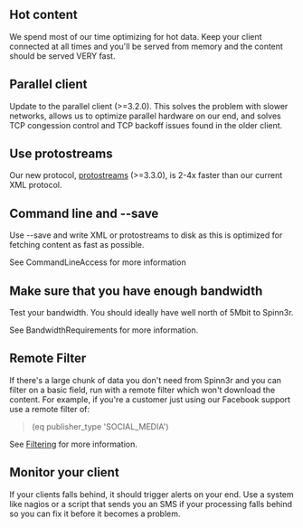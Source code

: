 ## Hot content ##

We spend most of our time optimizing for hot data.  Keep your client connected at all times and you'll be served from memory and the content should be served VERY fast.

## Parallel client ##

Update to the parallel client (>=3.2.0).  This solves the problem with slower networks, allows us to optimize parallel hardware on our end, and solves TCP congession control and TCP backoff issues found in the older client.

## Use protostreams ##

Our new protocol, [protostreams](Protostream.md) (>=3.3.0), is 2-4x faster than our current XML protocol.

## Command line and --save ##

Use --save and write XML or protostreams to disk as this is optimized for fetching content as fast as possible.

See CommandLineAccess for more information

## Make sure that you have enough bandwidth ##

Test your bandwidth.  You should ideally have well north of 5Mbit to Spinn3r.

See BandwidthRequirements for more information.

## Remote Filter ##

If there's a large chunk of data you don't need from Spinn3r and you can filter on a basic field, run with a remote filter which won't download the content.  For example, if you're a customer just using our Facebook support use a remote filter of:

> (eq publisher\_type 'SOCIAL\_MEDIA')

See [Filtering](Filtering.md) for more information.

## Monitor your client ##

If your clients falls behind, it should trigger alerts on your end.  Use a system like nagios or a script that sends you an SMS if your processing falls behind so you can fix it before it becomes a problem.